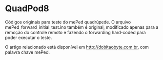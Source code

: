 # QuadPod8
Códigos originais para teste do mePed quadrúpede. 
O arquivo mePed_forward_initial_test.ino também é original, modificado apenas para a remoção do controle remoto e fazendo o forwarding hard-coded para poder executar o teste. 


O artigo relacionado está disponível em http://dobitaobyte.com.br, com palavra chave mePed.
